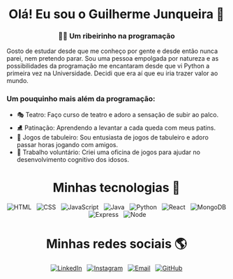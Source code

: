 <div align="center">
    <h1>Olá! Eu sou o Guilherme Junqueira 👋</h1>
    <h3>👨‍🌾 Um ribeirinho na programação</h3>
</div>

Gosto de estudar desde que me conheço por gente e desde então nunca parei, nem pretendo parar. Sou uma pessoa empolgada por natureza e as possibilidades da programação me encantaram desde que vi Python a primeira vez na Universidade. Decidi que era aí que eu iria trazer valor ao mundo.

### Um pouquinho mais além da programação:

- 🎭 Teatro: Faço curso de teatro e adoro a sensação de subir ao palco.
- ⛸ Patinação: Aprendendo a levantar a cada queda com meus patins.
- 🎲 Jogos de tabuleiro: Sou entusiasta de jogos de tabuleiro e adoro passar horas jogando com amigos.
- 👵 Trabalho voluntário: Criei uma oficina de jogos para ajudar no desenvolvimento cognitivo dos idosos.

<div align="center">
  <h1>Minhas tecnologias 🔧</h1>
</div>

  <p align="center">
    <img alt="HTML" src="https://img.shields.io/badge/HTML-%23E34F26.svg?style=for-the-badge&logo=html5&logoColor=white" />&nbsp;&nbsp;
    <img alt="CSS" src="https://img.shields.io/badge/CSS-%231572B6.svg?style=for-the-badge&logo=css3&logoColor=white" />&nbsp;&nbsp;
    <img alt="JavaScript" src="https://img.shields.io/badge/JavaScript-%23323330.svg?style=for-the-badge&logo=javascript&logoColor=%23F7DF1E" />&nbsp;&nbsp;
    <img alt="Java" src="https://img.shields.io/badge/Java-%23ED8B00.svg?style=for-the-badge&logo=java&logoColor=white" />&nbsp;&nbsp;
    <img alt="Python" src="https://img.shields.io/badge/Python-%2314354C.svg?style=for-the-badge&logo=python&logoColor=white" />&nbsp;&nbsp;
    <img alt="React" src="https://img.shields.io/badge/React-%2320232a.svg?style=for-the-badge&logo=react&logoColor=%2361DAFB" />&nbsp;&nbsp;
    <img alt="MongoDB" src="https://img.shields.io/badge/MongoDB-%234ea94b.svg?style=for-the-badge&logo=mongodb&logoColor=white" />&nbsp;&nbsp;
    <img alt="Express" src="https://img.shields.io/badge/Express.js-%23404d59.svg?style=for-the-badge" />&nbsp;&nbsp;
    <img alt="Node" src="https://img.shields.io/badge/Node.js-%2343853D.svg?style=for-the-badge&logo=node.js&logoColor=white" />&nbsp;&nbsp;
  </p>
<div align="center">
  <h1>Minhas redes sociais 🌎</h1>
</div>
<p align="center">
  <a href="https://www.linkedin.com/in/guilherme-junqueira-1280131b1/" target="_blank"><img alt="LinkedIn" src="https://img.shields.io/badge/LinkedIn-0077B5?style=for-the-badge&logo=linkedin&logoColor=white" /></a>&nbsp;&nbsp;
  <a href="https://www.instagram.com/guilhermefaj/" target="_blank"><img alt="Instagram" src="https://img.shields.io/badge/Instagram-E4405F?style=for-the-badge&logo=instagram&logoColor=white" /></a>&nbsp;&nbsp;
  <a href="mailto:seuemail@gmail.com" target="_blank"><img alt="Email" src="https://img.shields.io/badge/Email-D14836?style=for-the-badge&logo=gmail&logoColor=white" /></a>&nbsp;&nbsp;
  <a href="https://github.com/guilhermefaj" target="_blank"><img alt="GitHub" src="https://img.shields.io/badge/GitHub-100000?style=for-the-badge&logo=github&logoColor=white" /></a>
</p>


